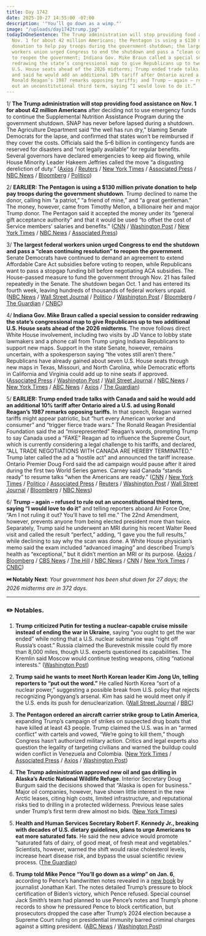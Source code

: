 ```yaml
---
title: Day 1742
date: 2025-10-27 14:55:00 -07:00
description: '"You’ll go down as a wimp."'
image: "/uploads/day1742trump.jpg"
todayInOneSentence: The Trump administration will stop providing food assistance on
  Nov. 1 for about 42 million Americans; the Pentagon is using a $130 million private
  donation to help pay troops during the government shutdown; the largest federal
  workers union urged Congress to end the shutdown and pass a “clean continuing resolution”
  to reopen the government; Indiana Gov. Mike Braun called a special session to consider
  redrawing the state’s congressional map to give Republicans up to two additional
  U.S. House seats ahead of the 2026 midterms; Trump ended trade talks with Canada
  and said he would add an additional 10% tariff after Ontario aired a U.S. ad using
  Ronald Reagan’s 1987 remarks opposing tariffs; and Trump – again – refused to rule
  out an unconstitutional third term, saying “I would love to do it.”
---
```


1/ **The Trump administration will stop providing food assistance on Nov. 1 for about 42 million Americans** after deciding not to use emergency funds to continue the Supplemental Nutrition Assistance Program during the government shutdown. SNAP has never before lapsed during a shutdown. The Agriculture Department said “the well has run dry,” blaming Senate Democrats for the lapse, and confirmed that states won’t be reimbursed if they cover the costs. Officials said the $5–$6 billion in contingency funds are reserved for disasters and “not legally available” for regular benefits. Several governors have declared emergencies to keep aid flowing, while House Minority Leader Hakeem Jeffries called the move “a disgusting dereliction of duty.” ([Axios](https://www.axios.com/2025/10/27/government-shutdown-snap-food-banks) / [Reuters](https://www.reuters.com/world/us/us-department-agriculture-says-no-food-aid-benefits-will-be-issued-next-month-2025-10-26/) / [New York Times](https://www.nytimes.com/2025/10/26/us/food-banks-snap-shutdown-hunger-trump.html) / [Associated Press](https://apnews.com/article/food-aid-government-shutdown-snap-trump-democrats-8a52a63b26a707ea676962226b090bb1) / [NBC News](https://www.nbcnews.com/politics/trump-administration/usda-blames-democrats-snap-benefits-lapse-new-message-website-shutdown-rcna239835) / [Bloomberg](https://www.bloomberg.com/news/articles/2025-10-26/us-transport-chief-warns-of-more-shutdown-linked-flight-delays) / [Politico](https://www.bloomberg.com/news/articles/2025-10-26/us-transport-chief-warns-of-more-shutdown-linked-flight-delays))

2/ **EARLIER: The Pentagon is using a $130 million private donation to help pay troops during the government shutdown**. Trump declined to name the donor, calling him “a patriot,” “a friend of mine,” and “a great gentleman.” The money, however, came from Timothy Mellon, a billionaire heir and major Trump donor. The Pentagon said it accepted the money under its “general gift acceptance authority” and that it would be used “to offset the cost of Service members’ salaries and benefits.” ([CNN](https://www.cnn.com/2025/10/24/politics/anonymous-donor-military-pay-shutdown) / [Washington Post](https://www.washingtonpost.com/politics/2025/10/24/military-salaries-donation-trump/) / [New York Times](https://www.nytimes.com/2025/10/25/us/politics/timothy-mellon-donation-troops.html) / [NBC News](https://www.nbcnews.com/politics/politics-news/pentagon-accepts-anonymous-130-million-donation-help-pay-troops-rcna239694) / [Associated Press](https://apnews.com/article/government-shutdown-military-payroll-anonymous-donation-trump-e327c306292043755d9d700731039e83))

3/ **The largest federal workers union urged Congress to end the shutdown and pass a “clean continuing resolution” to reopen the government**. Senate Democrats have continued to demand an agreement to extend Affordable Care Act subsidies before voting to reopen, while Republicans want to pass a stopgap funding bill before negotiating ACA subsidies. The House-passed measure to fund the government through Nov. 21 has failed repeatedly in the Senate. The shutdown began Oct. 1 and has entered its fourth week, leaving hundreds of thousands of federal workers unpaid. ([NBC News](https://www.nbcnews.com/politics/congress/afge-largest-federal-workers-union-end-shutdown-rcna239767) / [Wall Street Journal](https://www.wsj.com/politics/policy/union-pressures-democrats-to-end-government-shutdown-6028b2b1) / [Politico](https://www.politico.com/live-updates/2025/10/27/congress/afges-shutdown-message-00623518) / [Washington Post](https://www.washingtonpost.com/politics/2025/10/27/largest-employees-union-end-shutdown/) / [Bloomberg](https://www.bloomberg.com/news/articles/2025-10-27/federal-workers-union-call-to-end-shutdown-pressuring-democrats) / [The Guardian](https://www.theguardian.com/us-news/2025/oct/27/afge-union-government-shutdown-federal-workers) / [CNBC](https://www.cnbc.com/2025/10/27/federal-union-government-shutdown-end.html))

4/ **Indiana Gov. Mike Braun called a special session to consider redrawing the state’s congressional map to give Republicans up to two additional U.S. House seats ahead of the 2026 midterms**. The move follows direct White House involvement, including two visits by JD Vance to lobby state lawmakers and a phone call from Trump urging Indiana Republicans to support new maps. Support in the state Senate, however, remains uncertain, with a spokesperson saying “the votes still aren’t there.” Republicans have already gained about seven U.S. House seats through new maps in Texas, Missouri, and North Carolina, while Democratic efforts in California and Virginia could add up to nine seats if approved. ([Associated Press](https://apnews.com/article/indiana-redistricting-special-session-braun-63f3447efcc34529dfc363a96a763b6e) / [Washington Post](https://www.washingtonpost.com/politics/2025/10/27/virginia-trump-redistricting-amendment-session/) / [Wall Street Journal](https://www.wsj.com/politics/policy/indiana-special-session-redistricting-congressional-maps-f8e3893c) / [NBC News](https://www.nbcnews.com/politics/elections/indiana-gov-mike-braun-calls-special-session-consider-new-congressiona-rcna240021) / [New York Times](https://www.nytimes.com/2025/10/27/us/indiana-redistricting-special-session.html) / [ABC News](https://abcnews.go.com/Politics/indiana-gov-mike-braun-announces-special-session-include/story?id=126897545) / [Axios](https://www.axios.com/local/indianapolis/2025/10/27/indiana-mike-braun-special-congressional-redistricting-session) / [The Guardian](https://www.theguardian.com/us-news/2025/oct/27/indiana-congressional-maps-redisctricting-governor))

5/ **EARLIER: Trump ended trade talks with Canada and said he would add an additional 10% tariff after Ontario aired a U.S. ad using Ronald Reagan’s 1987 remarks opposing tariffs**. In that speech, Reagan warned tariffs might appear patriotic, but “hurt every American worker and consumer” and “trigger fierce trade wars.” The Ronald Reagan Presidential Foundation said the ad “misrepresented” Reagan’s words, prompting Trump to say Canada used a “FAKE” Reagan ad to influence the Supreme Court, which is currently considering a legal challenge to his tariffs, and declared, “ALL TRADE NEGOTIATIONS WITH CANADA ARE HEREBY TERMINATED.” Trump later called the ad a “hostile act” and announced the tariff increase. Ontario Premier Doug Ford said the ad campaign would pause after it aired during the first two World Series games. Carney said Canada “stands ready” to resume talks “when the Americans are ready.” ([CNN](https://www.cnn.com/2025/10/25/business/trump-tariffs-canada-reagan) / [New York Times](https://www.nytimes.com/2025/10/25/world/canada/trump-tariffs-reagan-ad.html) / [Politico](https://www.politico.com/news/2025/10/25/trump-to-slap-higher-tariffs-on-canada-00623090) / [Associated Press](https://apnews.com/article/trump-canada-tariffs-3cbc1cbf9ed53a10b442fd55dae1e0a3) / [Reuters](https://www.reuters.com/business/trump-announces-10-increase-tariffs-canada-2025-10-25/) / [Washington Post](https://www.washingtonpost.com/politics/2025/10/25/trump-canada-tariffs-reagan-ad/) / [Wall Street Journal](https://www.wsj.com/politics/policy/trump-hikes-tariffs-on-canada-by-10-over-ontario-ad-0fc64764) / [Bloomberg](https://www.bloomberg.com/news/articles/2025-10-27/trump-says-he-won-t-resume-canada-trade-talks-for-a-while) / [NBC News](https://www.nbcnews.com/business/economy/trump-canada-trade-ronald-reagan-rcna239508))

6/ **Trump – again – refused to rule out an unconstitutional third term, saying “I would love to do it”** and telling reporters aboard Air Force One, “Am I not ruling it out? You’ll have to tell me.” The 22nd Amendment, however, prevents anyone from being elected president more than twice. Separately, Trump said he underwent an MRI during his recent Walter Reed visit and called the result “perfect,” adding, “I gave you the full results,” while declining to say why the scan was done. A White House physician’s memo said the exam included “advanced imaging” and described Trump’s health as “exceptional,” but it didn’t mention an MRI or its purpose. ([Axios](https://www.axios.com/2025/10/27/trump-2028-third-term-jd-vance) / [Bloomberg](https://www.bloomberg.com/news/articles/2025-10-27/trump-says-he-received-perfect-mri-during-walter-reed-visit) / [CBS News](https://www.cbsnews.com/news/trump-mri-checkup-calls-results-perfect/) / [The Hill](https://thehill.com/homenews/administration/5574520-trump-mri-cognitive-test/) / [NBC News](https://www.nbcnews.com/politics/donald-trump/trump-health-mri-walter-reed-physical-exam-bruise-swelling-rcna240076) / [CNN](https://www.cnn.com/2025/10/27/politics/donald-trump-mri-health-walter-reed) / [New York Times](https://www.nytimes.com/2025/10/27/us/politics/trump-mri-third-term.html) / [CNBC](https://www.cnbc.com/2025/10/25/trump-timothy-mellon-military-donor-government-shutdown.html))

**⏭️ Notably Next**: *Your government has been shut down for 27 days; the 2026 midterms are in 372 days*.

---

### ✏️ Notables.

1. **Trump criticized Putin for testing a nuclear-capable cruise missile instead of ending the war in Ukraine**, saying “you ought to get the war ended” while noting that a U.S. nuclear submarine was “right off Russia’s coast.” Russia claimed the Burevestnik missile could fly more than 8,000 miles, though U.S. experts questioned its capabilities. The Kremlin said Moscow would continue testing weapons, citing “national interests." ([Washington Post](https://www.washingtonpost.com/world/2025/10/27/russia-us-trump-putin-missile-test/))

2. **Trump said he wants to meet North Korean leader Kim Jong Un, telling reporters to “put out the word.”** He called North Korea “sort of a nuclear power,” suggesting a possible break from U.S. policy that rejects recognizing Pyongyang’s arsenal. Kim has said he would meet only if the U.S. ends its push for denuclearization. ([Wall Street Journal](https://www.wsj.com/world/asia/trump-pitches-meeting-with-kim-jong-un-during-asia-tour-ba0c55ec) / [BBC](https://www.bbc.com/news/articles/cn09gg8v721o))

3. **The Pentagon ordered an aircraft carrier strike group to Latin America**, expanding Trump’s campaign of strikes on suspected drug boats that have killed at least 43 people. Trump claimed the U.S. was in an “armed conflict” with cartels and vowed, “We’re going to kill them,” though Congress hasn’t authorized military action. Critics and legal experts also question the legality of targeting civilians and warned the buildup could widen conflict in Venezuela and Colombia. ([New York Times](https://www.nytimes.com/2025/10/24/us/politics/caribbean-sea-boat-strike-us-venezuela.html) / [Associated Press](https://apnews.com/article/trump-cartels-hegseth-drugs-boat-strikes-6c3316b2852723e26c39dc701bba9d52) / [Axios](https://www.axios.com/2025/10/24/ford-trump-military-caribbean-hegseth) / [Washington Post](https://www.washingtonpost.com/national-security/2025/10/24/aircraft-carrier-trump-caribbean-latin-america/))

4. **The Trump administration approved new oil and gas drilling in Alaska’s Arctic National Wildlife Refuge**. Interior Secretary Doug Burgum said the decisions showed that “Alaska is open for business.” Major oil companies, however, have shown little interest in the new Arctic leases, citing high costs, limited infrastructure, and reputational risks tied to drilling in a protected wilderness. Previous lease sales under Trump’s first term drew almost no bids. ([New York Times](https://www.nytimes.com/2025/10/23/climate/trump-arctic-national-wildlife-refuge-oil-drilling.html))

5. **Health and Human Services Secretary Robert F. Kennedy Jr., breaking with decades of U.S. dietary guidelines, plans to urge Americans to eat more saturated fats**. He said the new advice would promote “saturated fats of dairy, of good meat, of fresh meat and vegetables.” Scientists, however, warned the shift would raise cholesterol levels, increase heart disease risk, and bypass the usual scientific review process. ([The Guardian](https://www.theguardian.com/us-news/2025/oct/25/rfk-jr-saturated-fats))

6. **Trump told Mike Pence “You’ll go down as a wimp” on Jan. 6**, according to Pence’s handwritten notes revealed in a [new book](https://amzn.to/3WqusWM) by journalist Jonathan Karl. The notes detailed Trump’s pressure to block certification of Biden’s victory, which Pence refused. Special counsel Jack Smith’s team had planned to use Pence’s notes and Trump’s phone records to show he pressured Pence to block certification, but prosecutors dropped the case after Trump’s 2024 election because a Supreme Court ruling on presidential immunity barred criminal charges against a sitting president. ([ABC News](https://abcnews.go.com/Politics/youll-wimp-pences-published-notes-key-evidence-case/story?id=126837443) / [Washington Post](https://www.washingtonpost.com/politics/2025/10/26/trump-pence-wimp-jan-6/))